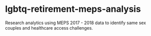 # lgbtq-retirement-meps-analysis
Research analytics using MEPS 2017 - 2018 data to identify same sex couples and healthcare access challenges.
